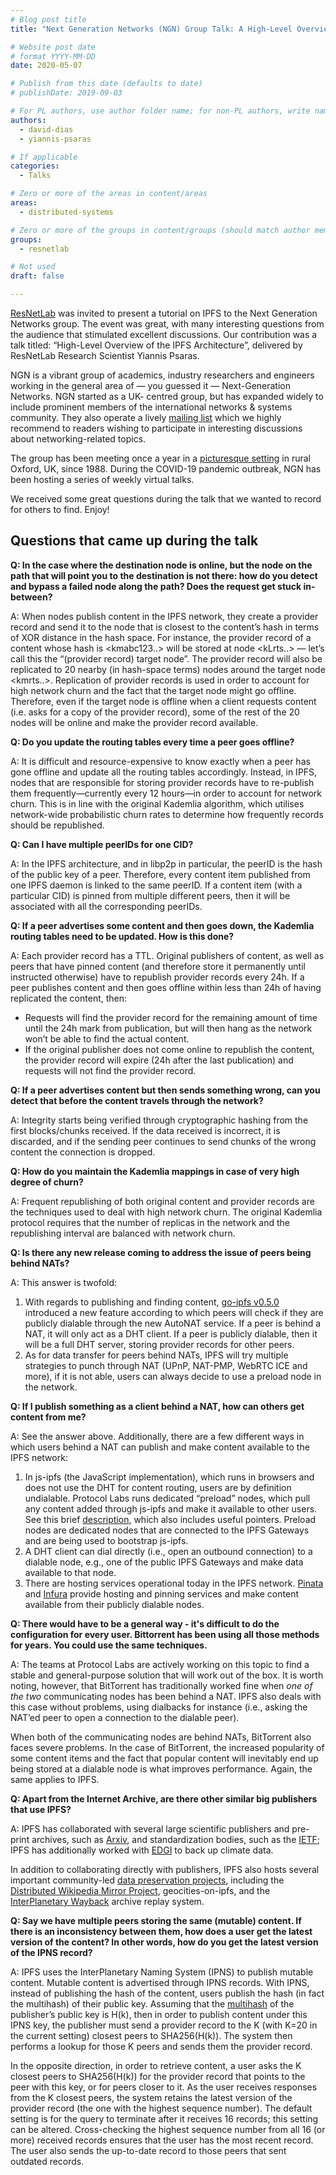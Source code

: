 ```yaml
---
# Blog post title
title: "Next Generation Networks (NGN) Group Talk: A High-Level Overview of the InterPlanetary File System"

# Website post date
# format YYYY-MM-DD
date: 2020-05-07

# Publish from this date (defaults to date)
# publishDate: 2019-09-03

# For PL authors, use author folder name; for non-PL authors, write name as in paper within ""
authors:
  - david-dias
  - yiannis-psaras

# If applicable
categories:
  - Talks

# Zero or more of the areas in content/areas
areas:
  - distributed-systems

# Zero or more of the groups in content/groups (should match author membership)
groups:
  - resnetlab

# Not used
draft: false

---
```


[ResNetLab](https://research.protocol.ai/research/groups/resnetlab/) was invited to present a tutorial on IPFS to the Next Generation Networks group. The event was great, with many interesting questions from the audience that stimulated excellent discussions. Our contribution was a talk titled: “High-Level Overview of the IPFS Architecture”, delivered by ResNetLab Research Scientist Yiannis Psaras.

 NGN is a vibrant group of academics, industry researchers and engineers working in the general area of — you guessed it — Next-Generation Networks. NGN started as a UK- centred group, but has expanded widely to include prominent members of the international networks & systems community. They also operate a lively [mailing list](http://www.jiscmail.ac.uk/ngn) which we highly recommend to readers wishing to participate in interesting discussions about networking-related topics.

The group has been meeting once a year in a [picturesque setting](https://coseners.net/) in rural Oxford, UK, since 1988. During the COVID-19 pandemic outbreak, NGN has been hosting a series of weekly virtual talks.

We received some great questions during the talk that we wanted to record for others to find. Enjoy!

## Questions that came up during the talk


**Q: In the case where the destination node is online, but the node on the path that will point you to the destination is not there: how do you detect and bypass a failed node along the path? Does the request get stuck in-between?**

A: When nodes publish content in the IPFS network, they create a provider record and send it to the node that is closest to the content’s hash in terms of XOR distance in the hash space. For instance, the provider record of a content whose hash is <kmabc123..> will be stored at node <kLrts..> — let’s call this the “(provider record) target node”. The provider record will also be replicated to 20 nearby (in hash-space terms) nodes around the target node <kmrts..>. Replication of provider records is used in order to account for high network churn and the fact that the target node might go offline. Therefore, even if the target node is offline when a client requests content (i.e. asks for a copy of the provider record), some of the rest of the 20 nodes will be online and make the provider record available.

**Q: Do you update the routing tables every time a peer goes offline?**

A: It is difficult and resource-expensive to know exactly when a peer has gone offline and update all the routing tables accordingly. Instead, in IPFS, nodes that are responsible for storing provider records have to re-publish them frequently—currently every 12 hours—in order to account for network churn. This is in line with the original Kademlia algorithm, which utilises network-wide probabilistic churn rates to determine how frequently records should be republished.

**Q: Can I have multiple peerIDs for one CID?**

A: In the IPFS architecture, and in libp2p in particular, the peerID is the hash of the public key of a peer. Therefore, every content item published from one IPFS daemon is linked to the same peerID. If a content item (with a particular CID) is pinned from multiple different peers, then it will be associated with all the corresponding peerIDs.

**Q: If a peer advertises some content and then goes down, the Kademlia routing tables need to be updated. How is this done?**

A: Each provider record has a TTL. Original publishers of content, as well as peers that have pinned content (and therefore store it permanently until instructed otherwise) have to republish provider records every 24h. If a peer publishes content and then goes offline within less than 24h of having replicated the content, then:

- Requests will find the provider record for the remaining amount of time until the 24h mark from publication, but will then hang as the network won’t be able to find the actual content.
- If the original publisher does not come online to republish the content, the provider record will expire (24h after the last publication) and requests will not find the provider record.

**Q: If a peer advertises content but then sends something wrong, can you detect that before the content travels through the network?**

A:  Integrity starts being verified through cryptographic hashing from the first blocks/chunks received. If the data received is incorrect, it is discarded, and if the sending peer continues to send chunks of the wrong content the connection is dropped.

**Q: How do you maintain the Kademlia mappings in case of very high degree of churn?**

A: Frequent republishing of both original content and provider records are the techniques used to deal with high network churn. The original Kademlia protocol requires that the number of replicas in the network and the republishing interval are balanced with network churn. 

**Q: Is there any new release coming to address the issue of peers being behind NATs?**

A: This answer is twofold:

1. With regards to publishing and finding content, [go-ipfs v0.5.0](https://blog.ipfs.io/2020-04-28-go-ipfs-0-5-0/) introduced a new feature according to which peers will check if they are publicly dialable through the new AutoNAT service. If a peer is behind a NAT, it will only act as a DHT client. If a peer is publicly dialable, then it will be a full DHT server, storing provider records for other peers.
2. As for data transfer for peers behind NATs, IPFS will try multiple strategies to punch through NAT (UPnP, NAT-PMP, WebRTC ICE and more), if it is not able, users can always decide to use a preload node in the network.

**Q: If I publish something as a client behind a NAT, how can others get content from me?**

A: See the answer above. Additionally, there are a few different ways in which users behind a NAT can publish and make content available to the IPFS network:

1. In js-ipfs (the JavaScript implementation), which runs in browsers and does not use the DHT for content routing, users are by definition undialable. Protocol Labs runs dedicated “preload” nodes, which pull any content added through js-ipfs and make it available to other users. See this brief [description](https://blog.ipfs.io/42-js-ipfs-0-31/), which also includes useful pointers. Preload nodes are dedicated nodes that are connected to the IPFS Gateways and are being used to bootstrap js-ipfs.
2. A DHT client can dial directly (i.e., open an outbound connection) to a dialable node, e.g., one of the public IPFS Gateways and make data available to that node.
3. There are hosting services operational today in the IPFS network. [Pinata](https://pinata.cloud/) and [Infura](https://infura.io/) provide hosting and pinning services and make content available from their publicly dialable nodes.

**Q: There would have to be a general way - it's difficult to do the configuration for every user. Bittorrent has been using all those methods for years. You could use the same techniques.**

A: The teams at Protocol Labs are actively working on this topic to find a stable and general-purpose solution that will work out of the box. It is worth noting, however, that BitTorrent has traditionally worked fine when *one of the two* communicating nodes has been behind a NAT. IPFS also deals with this case without problems, using dialbacks for instance (i.e., asking the NAT’ed peer to open a connection to the dialable peer). 

When both of the communicating nodes are behind NATs, BitTorrent also faces severe problems. In the case of BitTorrent, the increased popularity of some content items and the fact that popular content will inevitably end up being stored at a dialable node is what improves performance. Again, the same applies to IPFS.

**Q: Apart from the Internet Archive, are there other similar big publishers that use IPFS?**

A: IPFS has collaborated with several large scientific publishers and pre-print archives, such as [Arxiv](https://arxiv.org/), and standardization bodies, such as the [IETF](https://www.ietf.org/); IPFS has additionally worked with [EDGI](https://envirodatagov.org/) to back up climate data.

In addition to collaborating directly with publishers,  IPFS also hosts several important community-led [data preservation projects](https://awesome.ipfs.io/datasets/), including the [Distributed Wikipedia Mirror Project](https://github.com/ipfs/distributed-wikipedia-mirror), geocities-on-ipfs, and the [InterPlanetary Wayback](https://github.com/oduwsdl/ipwb) archive replay system.

**Q: Say we have multiple peers storing the same (mutable) content. If there is an inconsistency between them, how does a user get the latest version of the content? In other words, how do you get the latest version of the IPNS record?**

A: IPFS uses the InterPlanetary Naming System (IPNS) to publish mutable content. Mutable content is advertised through IPNS records. With IPNS, instead of publishing the hash of the content, users publish the hash (in fact the multihash) of their public key. Assuming that the [multihash](https://tools.ietf.org/html/draft-snell-multihash-00) of the publisher’s public key is H(k), then in order to publish content under this IPNS key, the publisher must send a provider record to the K (with K=20 in the current setting) closest peers to SHA256(H(k)). The system then performs a lookup for those K peers and sends them the provider record.

In the opposite direction, in order to retrieve content, a user asks the K closest peers to SHA256(H(k)) for the provider record that points to the peer with this key, or for peers closer to it. As the user receives responses from the K closest peers, the system retains the latest version of the provider record (the one with the highest sequence number). The default setting is for the query to terminate after it receives 16 records; this setting can be altered. Cross-checking the highest sequence number from all 16 (or more) received records ensures that the user has the most recent record. The user also sends the up-to-date record to those peers that sent outdated records.
